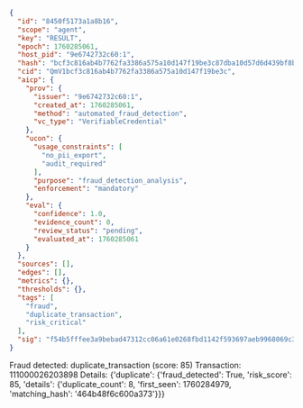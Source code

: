 ```json
{
  "id": "8450f5173a1a8b16",
  "scope": "agent",
  "key": "RESULT",
  "epoch": 1760285061,
  "host_pid": "9e6742732c60:1",
  "hash": "bcf3c816ab4b7762fa3386a575a10d147f19be3c87dba10d57d6d439bf8b4061",
  "cid": "QmV1bcf3c816ab4b7762fa3386a575a10d147f19be3c",
  "aicp": {
    "prov": {
      "issuer": "9e6742732c60:1",
      "created_at": 1760285061,
      "method": "automated_fraud_detection",
      "vc_type": "VerifiableCredential"
    },
    "ucon": {
      "usage_constraints": [
        "no_pii_export",
        "audit_required"
      ],
      "purpose": "fraud_detection_analysis",
      "enforcement": "mandatory"
    },
    "eval": {
      "confidence": 1.0,
      "evidence_count": 0,
      "review_status": "pending",
      "evaluated_at": 1760285061
    }
  },
  "sources": [],
  "edges": [],
  "metrics": {},
  "thresholds": {},
  "tags": [
    "fraud",
    "duplicate_transaction",
    "risk_critical"
  ],
  "sig": "f54b5fffee3a9bebad47312cc06a61e0268fbd1142f593697aeb9968069c3a72"
}
```

Fraud detected: duplicate_transaction (score: 85)
Transaction: 111000026203898
Details: {'duplicate': {'fraud_detected': True, 'risk_score': 85, 'details': {'duplicate_count': 8, 'first_seen': 1760284979, 'matching_hash': '464b48f6c600a373'}}}
